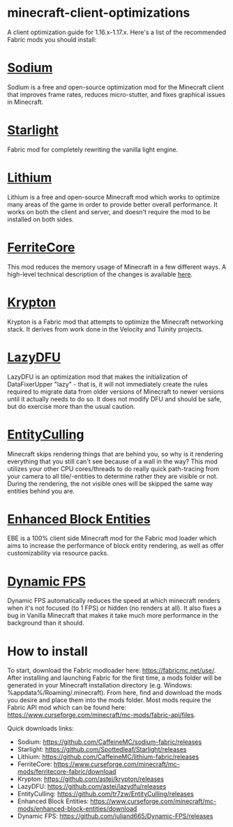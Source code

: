 # minecraft-client-optimizations
A client optimization guide for 1.16.x-1.17.x. Here's a list of the recommended Fabric mods you should install:

# [Sodium](https://github.com/CaffeineMC/sodium-fabric)
Sodium is a free and open-source optimization mod for the Minecraft client that improves frame rates, reduces micro-stutter, and fixes graphical issues in Minecraft.

# [Starlight](https://github.com/Spottedleaf/Starlight)
Fabric mod for completely rewriting the vanilla light engine.

# [Lithium](https://github.com/CaffeineMC/lithium-fabric)
Lithium is a free and open-source Minecraft mod which works to optimize many areas of the game in order to provide better overall performance. It works on both the client and server, and doesn't require the mod to be installed on both sides.

# [FerriteCore](https://github.com/malte0811/FerriteCore)
This mod reduces the memory usage of Minecraft in a few different ways. A high-level technical description of the changes is available [here](https://github.com/malte0811/FerriteCore/blob/main/summary.md).

# [Krypton](https://github.com/astei/krypton)
Krypton is a Fabric mod that attempts to optimize the Minecraft networking stack. It derives from work done in the Velocity and Tuinity projects.

# [LazyDFU](https://github.com/astei/lazydfu)
LazyDFU is an optimization mod that makes the initialization of DataFixerUpper "lazy" - that is, it will not immediately create the rules required to migrate data from older versions of Minecraft to newer versions until it actually needs to do so. It does not modify DFU and should be safe, but do exercise more than the usual caution.

# [EntityCulling](https://github.com/tr7zw/EntityCulling)
Minecraft skips rendering things that are behind you, so why is it rendering everything that you still can't see because of a wall in the way? This mod utilizes your other CPU cores/threads to do really quick path-tracing from your camera to all tile/-entities to determine rather they are visible or not. During the rendering, the not visible ones will be skipped the same way entities behind you are.

# [Enhanced Block Entities](https://www.curseforge.com/minecraft/mc-mods/enhanced-block-entities)
EBE is a 100% client side Minecraft mod for the Fabric mod loader which aims to increase the performance of block entity rendering, as well as offer customizability via resource packs.

# [Dynamic FPS](https://github.com/juliand665/Dynamic-FPS)
Dynamic FPS automatically reduces the speed at which minecraft renders when it's not focused (to 1 FPS) or hidden (no renders at all). It also fixes a bug in Vanilla Minecraft that makes it take much more performance in the background than it should.

# How to install
To start, download the Fabric modloader here: https://fabricmc.net/use/. After installing and launching Fabric for the first time, a mods folder will be generated in your Minecraft installation directory (e.g. Windows: %appdata%/Roaming/.minecraft). From here, find and download the mods you desire and place them into the mods folder. Most mods require the Fabric API mod which can be found here: https://www.curseforge.com/minecraft/mc-mods/fabric-api/files.

Quick downloads links:
* Sodium: https://github.com/CaffeineMC/sodium-fabric/releases
* Starlight: https://github.com/Spottedleaf/Starlight/releases
* Lithium: https://github.com/CaffeineMC/lithium-fabric/releases
* FerriteCore: https://www.curseforge.com/minecraft/mc-mods/ferritecore-fabric/download
* Krypton: https://github.com/astei/krypton/releases
* LazyDFU: https://github.com/astei/lazydfu/releases
* EntityCulling: https://github.com/tr7zw/EntityCulling/releases
* Enhanced Block Entities: https://www.curseforge.com/minecraft/mc-mods/enhanced-block-entities/download
* Dynamic FPS: https://github.com/juliand665/Dynamic-FPS/releases
